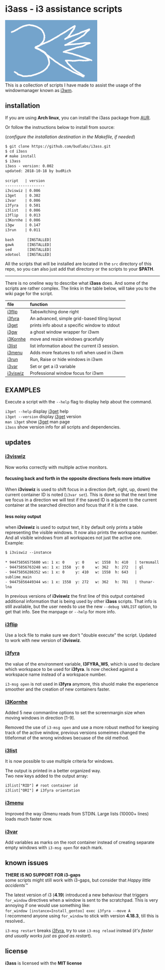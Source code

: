 # i3ass - i3 assistance scripts 

![logo](assets/i3ass-first-logo2021-05-26-300x200.png)  
This is a collection of scripts I have made to assist the
usage of the windowmanager known as [i3wm].

## installation

If you are using **Arch linux**, you can install the i3ass
package from [AUR].  

Or follow the instructions below to install from source:  

(*configure the installation destination in the Makefile,
if needed*)

``` text
$ git clone https://github.com/budlabs/i3ass.git
$ cd i3ass
# make install
$ i3ass
i3ass - version: 0.002
updated: 2018-10-18 by budRich

script   | version
------------------
i3viswiz | 0.006
i3get    | 0.302
i3var    | 0.006
i3fyra   | 0.501
i3list   | 0.006
i3flip   | 0.013
i3Kornhe | 0.006
i3gw     | 0.147
i3run    | 0.011

bash      [INSTALLED]
gawk      [INSTALLED]
sed       [INSTALLED]
xdotool   [INSTALLED]
```


All the scripts that will be installed are located in the
`src` directory of this repo, so you can also just add that
directory or the scripts to your **$PATH**.  

---

There is no oneline way to describe what **i3ass** does.
And some of the scripts are rather complex. The links in the
table below, will take you to the wiki page for the script.


|**file**  |     **function**          |
|:---------|:--------------------------|
|[i3flip] | Tabswitching done right
|[i3fyra] | An advanced, simple grid-based tiling layout
|[i3get] | prints info about a specific window to stdout
|[i3gw] | a ghost window wrapper for i3wm
|[i3Kornhe] | move and resize windows gracefully
|[i3list] | list information about the current i3 session.
|[i3menu] | Adds more features to rofi when used in i3wm
|[i3run] | Run, Raise or hide windows in i3wm
|[i3var] | Set or get a i3 variable
|[i3viswiz] | Professional window focus for i3wm

EXAMPLES
--------

Execute a script with the `--help` flag to display help
about the command.

`i3get --help` display [i3get] help  
`i3get --version` display [i3get] version  
`man i3get` show [i3get] man page  
`i3ass` show version info for all scripts and dependencies.

## updates

### [i3viswiz]

Now works correctly with multiple active monitors.  

#### focusing back and forth in the opposite directions feels more intuitive


When **i3viswiz** is used to shift focus in a direction
(left, right, up, down) the current container ID is noted
(`i3var set`). This is done so that the next time we focus
in a direction we will test if the saved ID is adjacent to
the current container at the searched direction and focus
that if it is the case.


#### less noisy output


when **i3viswiz** is used to output text, it by default
only prints a table representing the visible windows. It now
also prints the workspace number. And all visible windows
from all workspaces not just the active one. Example:  

```text
$ i3viswiz --instance

* 94475856575600 ws: 1 x: 0     y: 0     w: 1558  h: 410   | termsmall
- 94475856763248 ws: 1 x: 1558  y: 0     w: 362   h: 272   | gl
- 94475856286352 ws: 1 x: 0     y: 410   w: 1558  h: 643   | sublime_main
- 94475856449344 ws: 1 x: 1558  y: 272   w: 362   h: 781   | thunar-lna
```


In previous versions of **i3viswiz** the first line of this
output contained additional information that is being used
by other **i3ass** scripts. That info is still available,
but the user needs to use the new `--debug VARLIST` option, 
to get that info. See the manpage or `--help` for more info.


### [i3flip]


Use a lock file to make sure we don't "double execute" the
script. Updated to work with new version of **i3viswiz**.

### [i3fyra]


the value of the environment variable, **I3FYRA_WS**, which
is used to declare which workspace to be used for
**i3fyra**. Is now checked against a workspace name instead
of a workspace number.

`i3-msg open` is not used  in **i3fyra** anymore, this
shuold make the experience smoother and the creation of new
containers faster.

### [i3Kornhe]


Added 5 new commanline options to set the screenmargin size
when moving windows in direction [1-9].

Removed the use of `i3-msg open` and use a more robust
method for keeping track of the active window, previous
versions someimes changed the titleformat of the wrong
windows becuase of the old method.

### [i3list]


It is now possible to use multiple criteria for windows.

The output is printed in a better organized way.  
Two new keys added to the output array:

```
i3list["RID"] # root container id
i3list["ORI"] # i3fyra orientation
```


### [i3menu]


Improved the way i3menu reads from STDIN. Large lists
(10000+ lines) loads much faster now.

### [i3var]


Add variables as marks on the root container instead of
creating separate empty windows with `i3-msg open` for each
mark.


## known issues

**THERE IS NO SUPPORT FOR i3-gaps**  
some scripts might still work with i3-gaps, but consider
that *Happy little accidents™*  

The latest version of i3 (**4.19**) introduced a new
behaviour that triggers `for_window` directives when a
window is sent to the scratchpad. This is very annoying if
one would use something like:  
`for_window [instance=Install_gentoo] exec i3fyra --move A`  
I recommend anyone using `for_window` to stick with version
**4.18.3**, till this is resolved..  

`i3-msg restart` breaks [i3fyra], try to use `i3-msg
reload` instead (*it's faster and usually works just as good
as restart*).



[wiki]: https://github.com/budlabs/i3ass/wiki
[Makefile]: https://github.com/budRich/i3ass/blob/master/Makefile
[install.sh]: https://github.com/budRich/i3ass/blob/master/install.sh
[i3add]: https://github.com/budRich/scripts/i3add/
[AUR]: https://aur.archlinux.org/packages/i3ass/
[i3]: https://i3wm.org/
[i3wm]: https://i3wm.org/
[bashbud]: https://github.com/budlabs/bashbud
[i3flip]: https://github.com/budlabs/i3ass/wiki/i3flip
[i3fyra]: https://github.com/budlabs/i3ass/wiki/i3fyra
[i3get]: https://github.com/budlabs/i3ass/wiki/i3get
[i3gw]: https://github.com/budlabs/i3ass/wiki/i3gw
[i3Kornhe]: https://github.com/budlabs/i3ass/wiki/i3Kornhe
[i3list]: https://github.com/budlabs/i3ass/wiki/i3list
[i3menu]: https://github.com/budlabs/i3ass/wiki/i3menu
[i3run]: https://github.com/budlabs/i3ass/wiki/i3run
[i3var]: https://github.com/budlabs/i3ass/wiki/i3var
[i3viswiz]: https://github.com/budlabs/i3ass/wiki/i3viswiz



## license

**i3ass** is licensed with the **MIT license**


